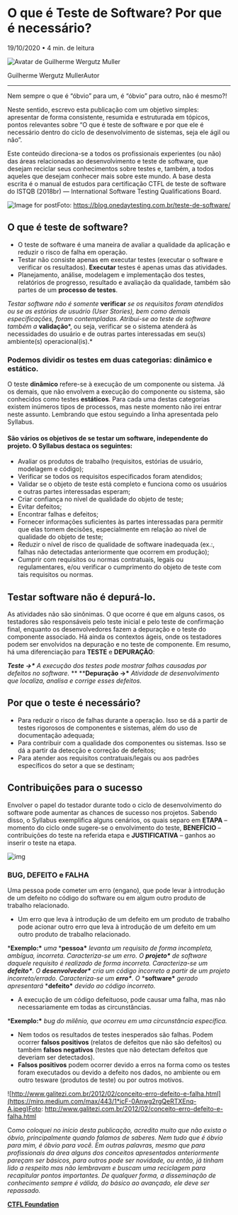 # O que é Teste de Software? Por que é necessário?

19/10/2020 • 4 min. de leitura

![Avatar de Guilherme Wergutz Muller](https://secure.gravatar.com/avatar/54f3d7aa2f416fa58c88a043e69a3f41?s=300&d=mm&r=g)

Guilherme Wergutz MullerAutor

------

Nem sempre o que é “óbvio” para um, é “óbvio” para outro, não é mesmo?!

Neste sentido, escrevo esta publicação com um objetivo simples: apresentar de forma consistente, resumida e estruturada em tópicos, pontos relevantes sobre “O que é teste de software e por que ele é necessário dentro do ciclo de desenvolvimento de sistemas, seja ele ágil ou não”.

Este conteúdo direciona-se a todos os profissionais experientes (ou não) das áreas relacionadas ao desenvolvimento e teste de software, que desejam reciclar seus conhecimentos sobre testes e, também, a todos aqueles que desejam conhecer mais sobre este mundo. A base desta escrita é o manual de estudos para certificação CTFL de teste de software do ISTQB (2018br) — International Software Testing Qualifications Board.

![Image for post](https://miro.medium.com/max/402/1*uuS5Kz8p7IoQe46lk0108w.png)Foto: https://blog.onedaytesting.com.br/teste-de-software/

## O que é teste de software?

- O teste de software é uma maneira de avaliar a qualidade da aplicação e reduzir o risco de falha em operação.
- Testar não consiste apenas em executar testes (executar o software e verificar os resultados). **Executar** testes é apenas umas das atividades.
- Planejamento, análise, modelagem e implementação dos testes, relatórios de progresso, resultado e avaliação da qualidade, também são partes de um **processo de testes**.

*Testar software não é somente* **verificar** *se os requisitos foram atendidos ou se as estórias de usuário (User Stories), bem como demais especificações, foram contempladas. Atribui-se ao teste de software também a* **validação***, ou seja, verificar se o sistema atenderá às necessidades do usuário e de outras partes interessadas em seu(s) ambiente(s) operacional(is).*

### Podemos dividir os testes em duas categorias: dinâmico e estático.

O teste **dinâmico** refere-se à execução de um componente ou sistema. Já os demais, que não envolvem a execução do componente ou sistema, são conhecidos como testes **estáticos**. Para cada uma destas categorias existem inúmeros tipos de processos, mas neste momento não irei entrar neste assunto. Lembrando que estou seguindo a linha apresentada pelo Syllabus.

#### São vários os objetivos de se testar um software, independente do projeto. O Syllabus destaca os seguintes:

- Avaliar os produtos de trabalho (requisitos, estórias de usuário, modelagem e código);
- Verificar se todos os requisitos especificados foram atendidos;
- Validar se o objeto de teste está completo e funciona como os usuários e outras partes interessadas esperam;
- Criar confiança no nível de qualidade do objeto de teste;
- Evitar defeitos;
- Encontrar falhas e defeitos;
- Fornecer informações suficientes às partes interessadas para permitir que elas tomem decisões, especialmente em relação ao nível de qualidade do objeto de teste;
- Reduzir o nível de risco de qualidade de software inadequada (ex.:, falhas não detectadas anteriormente que ocorrem em produção);
- Cumprir com requisitos ou normas contratuais, legais ou regulamentares, e/ou verificar o cumprimento do objeto de teste com tais requisitos ou normas.

## Testar software não é depurá-lo.

As atividades não são sinônimas. O que ocorre é que em alguns casos, os testadores são responsáveis pelo teste inicial e pelo teste de confirmação final, enquanto os desenvolvedores fazem a depuração e o teste do componente associado. Há ainda os contextos ágeis, onde os testadores podem ser envolvidos na depuração e no teste de componente. Em resumo, há uma diferenciação para **TESTE** e **DEPURAÇÃO**:

***Teste →\*** *A execução dos testes pode mostrar falhas causadas por defeitos no software.**
**
****Depuração →\*** *Atividade de desenvolvimento que localiza, analisa e corrige esses defeitos.*

## Por que o teste é necessário?

- Para reduzir o risco de falhas durante a operação. Isso se dá a partir de testes rigorosos de componentes e sistemas, além do uso de documentação adequada;
- Para contribuir com a qualidade dos componentes ou sistemas. Isso se dá a partir da detecção e correção de defeitos;
- Para atender aos requisitos contratuais/legais ou aos padrões específicos do setor a que se destinam;

## Contribuições para o sucesso

Envolver o papel do testador durante todo o ciclo de desenvolvimento do software pode aumentar as chances de sucesso nos projetos. Sabendo disso, o Syllabus exemplifica alguns cenários, os quais separo em **ETAPA** – momento do ciclo onde sugere-se o envolvimento do teste, **BENEFÍCIO** – contribuições do teste na referida etapa e **JUSTIFICATIVA** – ganhos ao inserir o teste na etapa.

![img](https://lh3.googleusercontent.com/UVp90rU3OPoGdHWGK6H0aJZ7Cz2axrrHRotQaUi6JbwFMoyg17vO-jr9OPGcU80es9NWGr0CWgJJITgr-NrgUqc14i-RI1xf6yxgtTdPbsGCbDuOZMZeLBp1s0w2VWViPhcu5TO5)

### BUG, DEFEITO e FALHA


Uma pessoa pode cometer um erro (engano), que pode levar à introdução de um defeito no código do software ou em algum outro produto de trabalho relacionado.

- Um erro que leva à introdução de um defeito em um produto de trabalho pode acionar outro erro que leva à introdução de um defeito em um outro produto de trabalho relacionado.

***Exemplo:\*** *uma* ***pessoa\*** *levanta um requisito de forma incompleta, ambígua, incorreta. Caracteriza-se um erro. O* ***projeto\*** *de software daquele requisito é realizado de forma incorreta. Caracteriza-se um* ***defeito\****. O* ***desenvolvedor\*** *cria um código incorreto a partir de um projeto incorreto/errado. Caracteriza-se um* ***erro\****. O* ***software\*** *gerado apresentará* ***defeito\*** *devido ao código incorreto.*

- A execução de um código defeituoso, pode causar uma falha, mas não necessariamente em todas as circunstâncias.

***Exemplo:\*** *bug do milênio, que ocorreu em uma circunstância específica.*

- Nem todos os resultados de testes inesperados são falhas. Podem ocorrer **falsos positivos** (relatos de defeitos que não são defeitos) ou também **falsos negativos** (testes que não detectam defeitos que deveriam ser detectados).
- **Falsos positivos** podem ocorrer devido a erros na forma como os testes foram executados ou devido a defeito nos dados, no ambiente ou em outro tesware (produtos de teste) ou por outros motivos.

![http://www.galitezi.com.br/2012/02/conceito-erro-defeito-e-falha.html](https://miro.medium.com/max/443/1*icF-0Anwg2rgQeRTXEnq-A.jpeg)Foto: http://www.galitezi.com.br/2012/02/conceito-erro-defeito-e-falha.html

C*omo coloquei no início desta publicação, acredito muito que não exista o óbvio, principalmente quando falamos de saberes. Nem tudo que é óbvio para mim, é óbvio para você. Em outras palavras, mesmo que para profissionais da área alguns dos conceitos apresentados anteriormente pareçam ser básicos, para outros pode ser novidade, ou então, já tinham lido a respeito mas não lembravam e buscam uma reciclagem para recapitular pontos importantes. De qualquer forma, a disseminação de conhecimento sempre é válida, do básico ao avançado, ele deve ser repassado.*

**[CTFL Foundation](https://www.bstqb.org.br/node/197)**